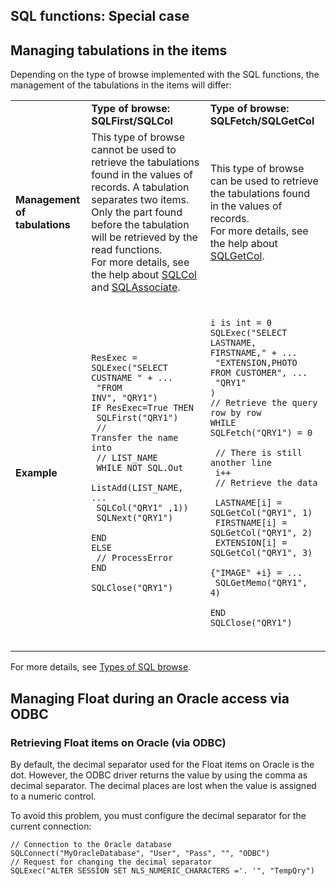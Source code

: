 


## SQL functions: Special case 
			



<a name="NOTE1"></a>
<a name="NOTE1_1"></a>


## Managing tabulations in the items
<a name="managing_tabulations_the_items_ELTTEXTE000116"></a>
Depending on the type of browse implemented with the SQL functions, the management of the tabulations in the items will differ:


|   |   |   |
| --- | --- | --- |
|   | **Type of browse: SQLFirst/SQLCol** | **Type of browse: SQLFetch/SQLGetCol** |
| **Management of tabulations** | This type of browse cannot be used to retrieve the tabulations found in the values of records. A tabulation separates two items. Only the part found before the tabulation will be retrieved by the read functions. <br>For more details, see the help about [SQLCol](../WDLang4/3072018.md) and [SQLAssociate](../WDLang4/3072004.md). | This type of browse can be used to retrieve the tabulations found in the values of records.<br>For more details, see the help about [SQLGetCol](../WDLang4/3072019.md). |
| **Example** | <br><pre><code>ResExec = SQLExec("SELECT CUSTNAME " + ...<br>	"FROM INV", "QRY1")  <br>IF ResExec=True THEN  	<br>	SQLFirst("QRY1")  	<br>	// Transfer the name into <br>	// LIST_NAME<br>	WHILE NOT SQL.Out<br>		ListAdd(LIST_NAME, ...<br>		   SQLCol("QRY1" ,1))<br>		SQLNext("QRY1")  	<br>	END  <br>ELSE  	<br>	// ProcessError  <br>END  <br>SQLClose("QRY1")</code></pre><br> | <br><pre><code>i is int = 0 <br>SQLExec("SELECT LASTNAME, FIRSTNAME," + ... <br>	"EXTENSION,PHOTO FROM CUSTOMER", ... <br>	"QRY1" )  <br>// Retrieve the query row by row<br>WHILE SQLFetch("QRY1") = 0 <br>	// There is still another line  	<br>	i++  	<br>	// Retrieve the data  	<br>	LASTNAME[i] = SQLGetCol("QRY1", 1)  <br>	FIRSTNAME[i] = SQLGetCol("QRY1", 2)<br>	EXTENSION[i] = SQLGetCol("QRY1", 3)<br>	{"IMAGE" +i} = ...  <br>		SQLGetMemo("QRY1", 4) <br>END<br>SQLClose("QRY1")</code></pre><br> |

For more details, see [Types of SQL browse](../WDLang4/3072025.md).

<a name="NOTE2"></a>
<a name="NOTE2_1"></a>


## Managing Float during an Oracle access via ODBC
<a name="managing_float_during_oracle_access_via_odbc_ELTTEXTE000140"></a>


### Retrieving Float items on Oracle (via ODBC)
<a name="retrieving_float_items_oracle_via_odbc_ELTPARAGRAPHE000063"></a>

By default, the decimal separator used for the Float items on Oracle is the dot. However, the ODBC driver returns the value by using the comma as decimal separator. The decimal places are lost when the value is assigned to a numeric control.

To avoid this problem, you must configure the decimal separator for the current connection:


```wl
// Connection to the Oracle database  
SQLConnect("MyOracleDatabase", "User", "Pass", "", "ODBC")  
// Request for changing the decimal separator  
SQLExec("ALTER SESSION SET NLS_NUMERIC_CHARACTERS ='. '", "TempQry")
```




